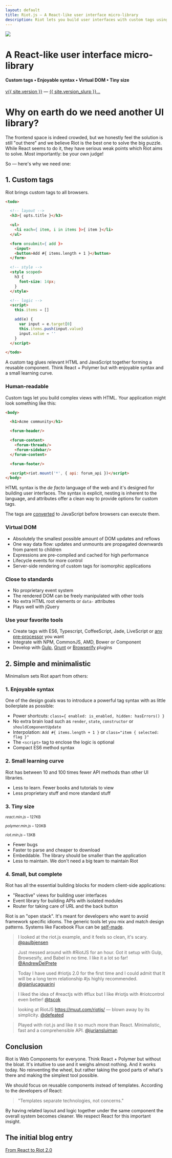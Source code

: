 ```yaml
---
layout: default
title: Riot.js — A React-like user interface micro-library
description: Riot lets you build user interfaces with custom tags using simple and enjoyable syntax. It uses a virtual DOM similar to React but faster. Riot is very tiny compared to industry standards. We think there is a clear need for another UI library.
---
```


<div id="hero">
  <img src="/img/logo/riot240x.png">
  <h1>A React-like user interface micro-library</h1>
  <h4>Custom tags • Enjoyable syntax • Virtual DOM • Tiny size</h4>

  <div id="version-slurp">
    <a href="/download/" class="tag blue">v{{ site.version }}</a> &mdash;
    <a href="/release-notes/">{{ site.version_slurp }}&hellip;</a>
  </div>

</div>


# Why on earth do we need another UI library?

The frontend space is indeed crowded, but we honestly feel the solution is still "out there" and we believe Riot is the best one to solve the big puzzle. While React seems to do it, they have serious weak points which Riot aims to solve. Most importantly: be your own judge!

So — here's why we need one:


## 1. Custom tags

Riot brings custom tags to all browsers.

``` html
<todo>

  <!-- layout -->
  <h3>{ opts.title }</h3>

  <ul>
    <li each={ item, i in items }>{ item }</li>
  </ul>

  <form onsubmit={ add }>
    <input>
    <button>Add #{ items.length + 1 }</button>
  </form>

  <!-- style -->
  <style scoped>
    h3 {
      font-size: 14px;
    }
  </style>

  <!-- logic -->
  <script>
    this.items = []

    add(e) {
      var input = e.target[0]
      this.items.push(input.value)
      input.value = ''
    }
  </script>

</todo>
```

A custom tag glues relevant HTML and JavaScript together forming a reusable component. Think React + Polymer but with enjoyable syntax and a small learning curve.


### Human-readable

Custom tags let you build complex views with HTML. Your application might look something like this:

``` html
<body>

  <h1>Acme community</h1>

  <forum-header/>

  <forum-content>
    <forum-threads/>
    <forum-sidebar/>
  </forum-content>

  <forum-footer/>

  <script>riot.mount('*', { api: forum_api })</script>
</body>
```

HTML syntax is the *de facto* language of the web and it's designed for building user interfaces. The syntax is explicit, nesting is inherent to the language, and attributes offer a clean way to provide options for custom tags.

The tags are [converted](/guide/compiler/) to JavaScript before browsers can execute them.


### Virtual DOM
- Absolutely the smallest possible amount of DOM updates and reflows
- One way data flow: updates and unmounts are propagated downwards from parent to children
- Expressions are pre-compiled and cached for high performance
- Lifecycle events for more control
- Server-side rendering of custom tags for isomorphic applications


### Close to standards
- No proprietary event system
- The rendered DOM can be freely manipulated with other tools
- No extra HTML root elements or `data-` attributes
- Plays well with jQuery


### Use your favorite tools
- Create tags with ES6, Typescript, CoffeeScript, Jade, LiveScript or [any pre-processor](/guide/compiler/#pre-processors) you want
- Integrate with NPM, CommonJS, AMD, Bower or Component
- Develop with [Gulp](https://github.com/e-jigsaw/gulp-riot), [Grunt](https://github.com/ariesjia/grunt-riot) or [Browserify](https://github.com/jhthorsen/riotify) plugins



## 2. Simple and minimalistic

Minimalism sets Riot apart from others:


### 1. Enjoyable syntax

One of the design goals was to introduce a powerful tag syntax with as little boilerplate as possible:

- Power shortcuts: `class={ enabled: is_enabled, hidden: hasErrors() }`
- No extra brain load such as `render`, `state`, `constructor` or `shouldComponentUpdate`
- Interpolation: `Add #{ items.length + 1 }` or `class="item { selected: flag }"`
- The `<script>` tag to enclose the logic is optional
- Compact ES6 method syntax


### 2. Small learning curve

Riot has between 10 and 100 times fewer API methods than other UI libraries.

- Less to learn. Fewer books and tutorials to view
- Less proprietary stuff and more standard stuff


### 3. Tiny size

<small><em>react.min.js</em> – 127KB</small>
<span class="bar red"></span>

<small><em>polymer.min.js</em> – 120KB</small>
<span class="bar red" style="width: 94%"></span>

<small><em>riot.min.js</em> – 13KB</small>
<span class="bar blue" style="width: 10%"></span>


- Fewer bugs
- Faster to parse and cheaper to download
- Embeddable. The library should be smaller than the application
- Less to maintain. We don't need a big team to maintain Riot

### 4. Small, but complete

Riot has all the essential building blocks for modern client-side applications:

- "Reactive" views for building user interfaces
- Event library for building APIs with isolated modules
- Router for taking care of URL and the back button

Riot is an "open stack". It's meant for developers who want to avoid framework specific idioms. The generic tools let you mix and match design patterns. Systems like Facebook Flux can be [self-made](https://github.com/jimsparkman/RiotControl).


> I looked at the riot.js example, and it feels so clean, it's scary. [@paulbjensen](https://twitter.com/paulbjensen/status/558378720403419137)

> Just messed around with #RiotJS for an hour. Got it setup with Gulp, Browsesify, and Babel in no time. I like it a lot so far! [@AndrewDelPrete](https://twitter.com/AndrewDelPrete/status/630976295011127296)

> Today I have used #riotjs 2.0 for the first time and I could admit that It will be a long term relationship #js highly recommended. [@gianlucaguarini](https://twitter.com/gianlucaguarini/status/559756081862574080)

> I liked the idea of #reactjs with #flux but I like #riotjs with #riotcontrol even better!
[@tscok](https://twitter.com/tscok/status/580509124598829056)

> looking at RiotJS https://muut.com/riotjs/ — blown away by its simplicity. [@defeated](https://twitter.com/defeated/status/559215403541757952)

> Played with riot.js and like it so much more than React. Minimalistic, fast and a comprehensible API. [@juriansluiman](https://twitter.com/juriansluiman/status/560399379035865088)


## Conclusion

Riot is Web Components for everyone. Think React + Polymer but without the bloat. It's intuitive to use and it weighs almost nothing. And it works today. No reinventing the wheel, but rather taking the good parts of what's there and making the simplest tool possible.

We should focus on reusable components instead of templates. According to the developers of React:

> "Templates separate technologies, not concerns."

By having related layout and logic together under the same component the overall system becomes cleaner. We respect React for this important insight.


## The initial blog entry

[From React to Riot 2.0](https://muut.com/blog/technology/riot-2.0/)


